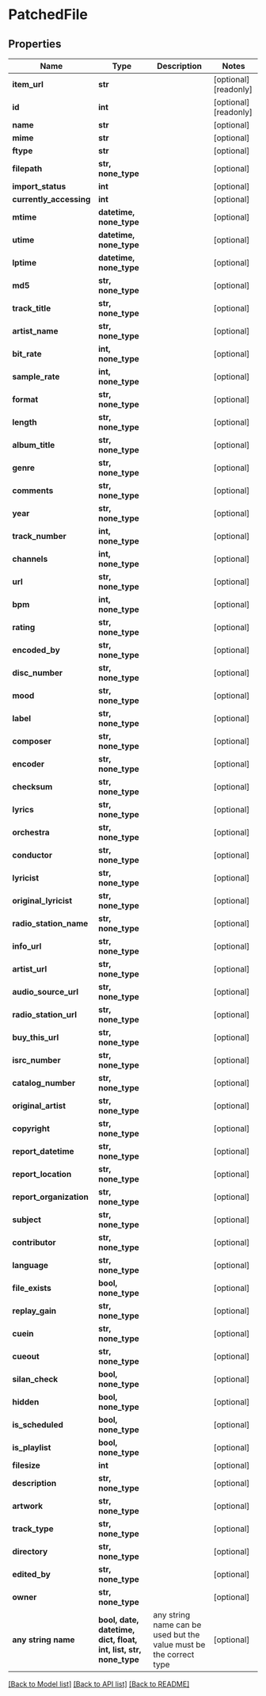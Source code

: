 # PatchedFile


## Properties
Name | Type | Description | Notes
------------ | ------------- | ------------- | -------------
**item_url** | **str** |  | [optional] [readonly] 
**id** | **int** |  | [optional] [readonly] 
**name** | **str** |  | [optional] 
**mime** | **str** |  | [optional] 
**ftype** | **str** |  | [optional] 
**filepath** | **str, none_type** |  | [optional] 
**import_status** | **int** |  | [optional] 
**currently_accessing** | **int** |  | [optional] 
**mtime** | **datetime, none_type** |  | [optional] 
**utime** | **datetime, none_type** |  | [optional] 
**lptime** | **datetime, none_type** |  | [optional] 
**md5** | **str, none_type** |  | [optional] 
**track_title** | **str, none_type** |  | [optional] 
**artist_name** | **str, none_type** |  | [optional] 
**bit_rate** | **int, none_type** |  | [optional] 
**sample_rate** | **int, none_type** |  | [optional] 
**format** | **str, none_type** |  | [optional] 
**length** | **str, none_type** |  | [optional] 
**album_title** | **str, none_type** |  | [optional] 
**genre** | **str, none_type** |  | [optional] 
**comments** | **str, none_type** |  | [optional] 
**year** | **str, none_type** |  | [optional] 
**track_number** | **int, none_type** |  | [optional] 
**channels** | **int, none_type** |  | [optional] 
**url** | **str, none_type** |  | [optional] 
**bpm** | **int, none_type** |  | [optional] 
**rating** | **str, none_type** |  | [optional] 
**encoded_by** | **str, none_type** |  | [optional] 
**disc_number** | **str, none_type** |  | [optional] 
**mood** | **str, none_type** |  | [optional] 
**label** | **str, none_type** |  | [optional] 
**composer** | **str, none_type** |  | [optional] 
**encoder** | **str, none_type** |  | [optional] 
**checksum** | **str, none_type** |  | [optional] 
**lyrics** | **str, none_type** |  | [optional] 
**orchestra** | **str, none_type** |  | [optional] 
**conductor** | **str, none_type** |  | [optional] 
**lyricist** | **str, none_type** |  | [optional] 
**original_lyricist** | **str, none_type** |  | [optional] 
**radio_station_name** | **str, none_type** |  | [optional] 
**info_url** | **str, none_type** |  | [optional] 
**artist_url** | **str, none_type** |  | [optional] 
**audio_source_url** | **str, none_type** |  | [optional] 
**radio_station_url** | **str, none_type** |  | [optional] 
**buy_this_url** | **str, none_type** |  | [optional] 
**isrc_number** | **str, none_type** |  | [optional] 
**catalog_number** | **str, none_type** |  | [optional] 
**original_artist** | **str, none_type** |  | [optional] 
**copyright** | **str, none_type** |  | [optional] 
**report_datetime** | **str, none_type** |  | [optional] 
**report_location** | **str, none_type** |  | [optional] 
**report_organization** | **str, none_type** |  | [optional] 
**subject** | **str, none_type** |  | [optional] 
**contributor** | **str, none_type** |  | [optional] 
**language** | **str, none_type** |  | [optional] 
**file_exists** | **bool, none_type** |  | [optional] 
**replay_gain** | **str, none_type** |  | [optional] 
**cuein** | **str, none_type** |  | [optional] 
**cueout** | **str, none_type** |  | [optional] 
**silan_check** | **bool, none_type** |  | [optional] 
**hidden** | **bool, none_type** |  | [optional] 
**is_scheduled** | **bool, none_type** |  | [optional] 
**is_playlist** | **bool, none_type** |  | [optional] 
**filesize** | **int** |  | [optional] 
**description** | **str, none_type** |  | [optional] 
**artwork** | **str, none_type** |  | [optional] 
**track_type** | **str, none_type** |  | [optional] 
**directory** | **str, none_type** |  | [optional] 
**edited_by** | **str, none_type** |  | [optional] 
**owner** | **str, none_type** |  | [optional] 
**any string name** | **bool, date, datetime, dict, float, int, list, str, none_type** | any string name can be used but the value must be the correct type | [optional]

[[Back to Model list]](../README.md#documentation-for-models) [[Back to API list]](../README.md#documentation-for-api-endpoints) [[Back to README]](../README.md)



